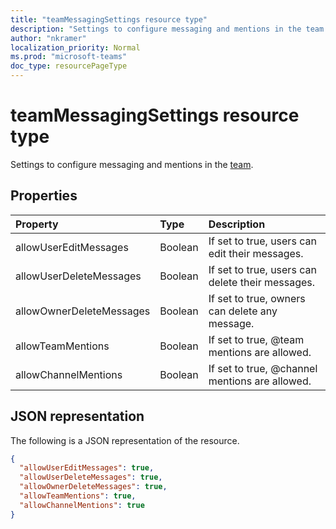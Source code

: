 ```yaml
---
title: "teamMessagingSettings resource type"
description: "Settings to configure messaging and mentions in the team."
author: "nkramer"
localization_priority: Normal
ms.prod: "microsoft-teams"
doc_type: resourcePageType
---
```


# teamMessagingSettings resource type



Settings to configure messaging and mentions in the [team](team.md).

## Properties
| Property	   | Type	|Description|
|:---------------|:--------|:----------|
|allowUserEditMessages|Boolean|If set to true, users can edit their messages.|
|allowUserDeleteMessages|Boolean|If set to true, users can delete their messages.|
|allowOwnerDeleteMessages|Boolean|If set to true, owners can delete any message.|
|allowTeamMentions|Boolean|If set to true, @team mentions are allowed.|
|allowChannelMentions|Boolean|If set to true, @channel mentions are allowed.|

## JSON representation

The following is a JSON representation of the resource.

<!-- {
  "blockType": "resource",
  "@odata.type": "microsoft.graph.teamMessagingSettings"
}-->

```json
{
  "allowUserEditMessages": true,
  "allowUserDeleteMessages": true,
  "allowOwnerDeleteMessages": true,
  "allowTeamMentions": true,
  "allowChannelMentions": true    
}
```

<!-- uuid: 8fcb5dbc-d5aa-4681-8e31-b001d5168d79
2015-10-25 14:57:30 UTC -->
<!-- {
  "type": "#page.annotation",
  "description": "team's messagingSettings resource",
  "keywords": "",
  "section": "documentation",
  "tocPath": ""
}-->
